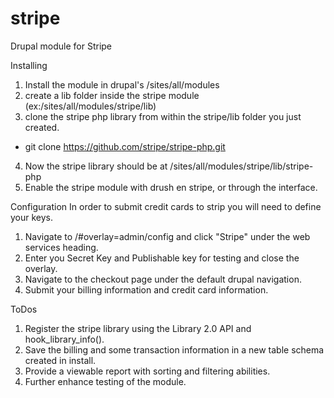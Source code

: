 stripe
======

Drupal module for Stripe

Installing
1) Install the module in drupal's /sites/all/modules
2) create a lib folder inside the stripe module (ex:/sites/all/modules/stripe/lib)
3) clone the stripe php library from within the stripe/lib folder you just created.
  - git clone https://github.com/stripe/stripe-php.git
4) Now the stripe library should be at /sites/all/modules/stripe/lib/stripe-php
5) Enable the stripe module with drush en stripe, or through the interface.

Configuration
In order to submit credit cards to strip you will need to define your keys.
1) Navigate to /#overlay=admin/config and click "Stripe" under the web services heading.
2) Enter you Secret Key and Publishable key for testing and close the overlay.
3) Navigate to the checkout page under the default drupal navigation.
4) Submit your billing information and credit card information.

ToDos
1) Register the stripe library using the Library 2.0 API and hook_library_info().
2) Save the billing and some transaction information in a new table schema created in install.
3) Provide a viewable report with sorting and filtering abilities.
4) Further enhance testing of the module.
